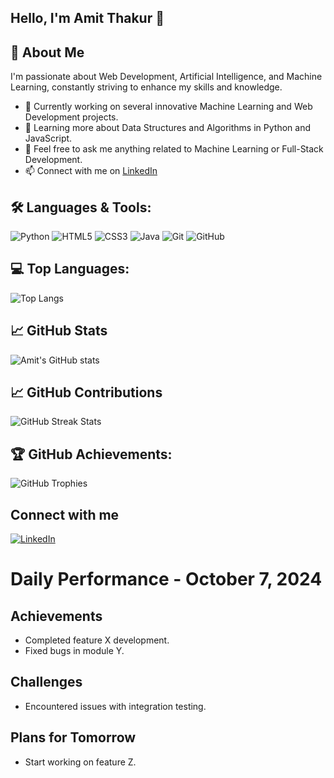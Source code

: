 ## Hello, I'm Amit Thakur 👋

## 🚀 About Me

I'm passionate about Web Development, Artificial Intelligence, and Machine Learning, constantly striving to enhance my skills and knowledge.

- 🔭 Currently working on several innovative Machine Learning and Web Development projects.
- 🌱 Learning more about Data Structures and Algorithms in Python and JavaScript.
- 💬 Feel free to ask me anything related to Machine Learning or Full-Stack Development.
- 📫 Connect with me on [LinkedIn]()

## 🛠️ Languages & Tools:
![Python](https://img.shields.io/badge/Python-3776AB?style=for-the-badge&logo=python&logoColor=white)
![HTML5](https://img.shields.io/badge/HTML5-E34F26?style=for-the-badge&logo=html5&logoColor=white)
![CSS3](https://img.shields.io/badge/CSS3-1572B6?style=for-the-badge&logo=css3&logoColor=white)
![Java](https://img.shields.io/badge/Java-ED8B00?style=for-the-badge&logo=java&logoColor=white)
![Git](https://img.shields.io/badge/Git-F05032?style=for-the-badge&logo=git&logoColor=white)
![GitHub](https://img.shields.io/badge/GitHub-181717?style=for-the-badge&logo=github&logoColor=white)

## 💻 Top Languages:
![Top Langs](https://github-readme-stats.vercel.app/api/top-langs/?username=amitthakur456&layout=compact&theme=radical)

## 📈 GitHub Stats
![Amit's GitHub stats](https://github-readme-stats.vercel.app/api?username=amitthakur456&show_icons=true&theme=radical)

## 📈 GitHub Contributions
![GitHub Streak Stats](https://github-readme-streak-stats.herokuapp.com/?user=amitthakur456&theme=radical)

## 🏆 GitHub Achievements:
![GitHub Trophies](https://github-profile-trophy.vercel.app/?username=amitthakur456&theme=radical)
## Connect with me
[![LinkedIn](https://img.shields.io/badge/LinkedIn-Profile-blue)](https://www.linkedin.com/in/yourusername/)
# Daily Performance - October 7, 2024

## Achievements
- Completed feature X development.
- Fixed bugs in module Y.

## Challenges
- Encountered issues with integration testing.

## Plans for Tomorrow
- Start working on feature Z.
